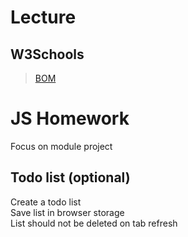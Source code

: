 # Lecture

## W3Schools

> [BOM](https://docs.google.com/document/d/1gcHOVkJaMTgmmevoSKb2fLSNRmYP87zLQ1-xOwVGKc4/edit)

# JS Homework

Focus on module project

## Todo list (optional)

Create a todo list  
Save list in browser storage  
List should not be deleted on tab refresh
